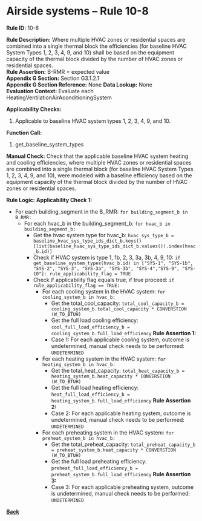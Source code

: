 # Airside systems – Rule 10-8

**Rule ID:** 10-8
 
**Rule Description:** Where multiple HVAC zones or residential spaces are combined into a single thermal block the efficiencies (for baseline HVAC System Types 1, 2, 3, 4, 9, and 10) shall be based on the  equipment capacity of the thermal block divided by the number of HVAC zones or residential spaces.   
**Rule Assertion:** B-RMR = expected value                                           
**Appendix G Section:** Section G3.1.2.1  
**Appendix G Section Reference:** None
**Data Lookup:** None  
**Evaluation Context:** Evaluate each HeatingVentilationAirAconditioningSystem  

**Applicability Checks:** 

1. Applicable to baseline HVAC system types 1, 2, 3, 4, 9, and 10.

**Function Call:** 

1. get_baseline_system_types

**Manual Check:** Check that the applicable baseline HVAC system heating and cooling efficiencies, where multiple HVAC zones or residential spaces are combined into a single thermal block (for baseline HVAC System Types 1, 2, 3, 4, 9, and 10), were modeled with a baseline efficiency based on the  equipment capacity of the thermal block divided by the number of HVAC zones or residential spaces.  
 


**Rule Logic:**
**Applicability Check 1:** 
- For each building_segment in the B_RMR: `for building_segment_b in B_RMR:`
    - For each hvac_b in the building_segment_b: `for hvac_b in building_segment_b:`
        - Get the hvac system type for hvac_b: `hvac_sys_type_b = baseline_hvac_sys_type_ids_dict_b.keys()[list(baseline_hvac_sys_type_ids_dict_b.values()).index(hvac_b.id)]`
        - Check if HVAC system is type 1, 1b, 2, 3, 3a, 3b, 4, 9, 10: `if get_baseline_system_types(hvac_b.id) in ["SYS-1", "SYS-1b", "SYS-2", "SYS-3", "SYS-3a", "SYS-3b", "SYS-4","SYS-9", "SYS-10"]: rule_applicability_flag = TRUE`
        - Check if applicability flag equals true, if true proceed: `if rule_applicability_flag == TRUE:`
            - For each cooling system in the HVAC system: `for cooling_system_b in hvac_b:`
                - Get the total_cool_capacity: `total_cool_capacity_b = cooling_system_b.total_cool_capacity * CONVERSTION (W_TO_BTUH)`
                - Get the full load cooling efficiency: `cool_full_load_efficiency_b = cooling_system_b.full_load_efficiency`
                **Rule Assertion 1:**
                - Case 1: For each applicable cooling system, outcome is undetermined, manual check needs to be performed: `UNDETERMINED`
            - For each heating system in the HVAC system: `for heating_system_b in hvac_b:`
                - Get the total_heat_capacity: `total_heat_capacity_b = heating_system_b.heat_capacity * CONVERSTION (W_TO_BTUH)`
                - Get the full load heating efficiency: `heat_full_load_efficiency_b = heating_system_b.full_load_efficiency`
                **Rule Assertion 2:**
                - Case 2: For each applicable heating system, outcome is undetermined, manual check needs to be performed: `UNDETERMINED`
            - For each preheating system in the HVAC system: `for preheat_system_b in hvac_b:`
                - Get the total_preheat_capacity: `total_preheat_capacity_b = preheat_system_b.heat_capacity * CONVERSTION (W_TO_BTUH)`
                - Get the full load preheating efficiency: `preheat_full_load_efficiency_b = preheat_system_b.full_load_efficiency` 
                **Rule Assertion 3:**
                - Case 3: For each applicable preheating system, outcome is undetermined, manual check needs to be performed: `UNDETERMINED`               

    


 **[Back](../_toc.md)**